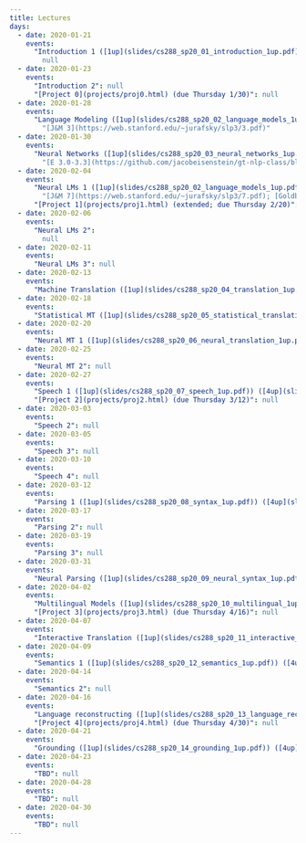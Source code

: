 ```yaml
---
title: Lectures
days:
  - date: 2020-01-21
    events:
      "Introduction 1 ([1up](slides/cs288_sp20_01_introduction_1up.pdf)) ([6up](slides/cs288_sp20_01_introduction_6up.pdf))":
        null
  - date: 2020-01-23
    events:
      "Introduction 2": null
      "[Project 0](projects/proj0.html) (due Thursday 1/30)": null
  - date: 2020-01-28
    events:
      "Language Modeling ([1up](slides/cs288_sp20_02_language_models_1up.pdf)) ([4up](slides/cs288_sp20_02_language_models_4up.pdf))":
        "[J&M 3](https://web.stanford.edu/~jurafsky/slp3/3.pdf)"
  - date: 2020-01-30
    events:
      "Neural Networks ([1up](slides/cs288_sp20_03_neural_networks_1up.pdf)) ([4up](slides/cs288_sp20_03_neural_networks_4up.pdf)) ([demo](https://colab.research.google.com/drive/1bQRo_13IKuxk4xoqOWU7z5GWUuPuvzbu)) ([tips](https://colab.research.google.com/drive/16Mw62pK8stJ6fapBc6SVmRMZN-2GXGH4))":
        "[E 3.0-3.3](https://github.com/jacobeisenstein/gt-nlp-class/blob/master/notes/eisenstein-nlp-notes.pdf); [J&M 6](https://web.stanford.edu/~jurafsky/slp3/6.pdf); [G 1-5](http://u.cs.biu.ac.il/~yogo/nnlp.pdf)"
  - date: 2020-02-04
    events:
      "Neural LMs 1 ([1up](slides/cs288_sp20_02_language_models_1up.pdf)) ([4up](slides/cs288_sp20_02_language_models_4up.pdf))":
        "[J&M 7](https://web.stanford.edu/~jurafsky/slp3/7.pdf); [Goldberg 10-11](http://u.cs.biu.ac.il/~yogo/nnlp.pdf)"
      "[Project 1](projects/proj1.html) (extended; due Thursday 2/20)": null
  - date: 2020-02-06
    events:
      "Neural LMs 2":
        null
  - date: 2020-02-11
    events:
      "Neural LMs 3": null
  - date: 2020-02-13
    events:
      "Machine Translation ([1up](slides/cs288_sp20_04_translation_1up.pdf)) ([4up](slides/cs288_sp20_04_translation_4up.pdf))": "[IBM Model 1](slides/lecture-ibm-model1.pdf)"
  - date: 2020-02-18
    events:
      "Statistical MT ([1up](slides/cs288_sp20_05_statistical_translation_1up.pdf)) ([4up](slides/cs288_sp20_05_statistical_translation_4up.pdf))": "[Stat MT Book](http://statmt.org/book/)"
  - date: 2020-02-20
    events:
      "Neural MT 1 ([1up](slides/cs288_sp20_06_neural_translation_1up.pdf)) ([4up](slides/cs288_sp20_06_neural_translation_4up.pdf))": "[Attention](https://arxiv.org/abs/1409.0473) [Transformer](https://arxiv.org/abs/1706.03762)"
  - date: 2020-02-25
    events:
      "Neural MT 2": null
  - date: 2020-02-27
    events:
      "Speech 1 ([1up](slides/cs288_sp20_07_speech_1up.pdf)) ([4up](slides/cs288_sp20_07_speech_4up.pdf))": null
      "[Project 2](projects/proj2.html) (due Thursday 3/12)": null
  - date: 2020-03-03
    events:
      "Speech 2": null
  - date: 2020-03-05
    events:
      "Speech 3": null
  - date: 2020-03-10
    events:
      "Speech 4": null
  - date: 2020-03-12
    events:
      "Parsing 1 ([1up](slides/cs288_sp20_08_syntax_1up.pdf)) ([4up](slides/cs288_sp20_08_syntax_4up.pdf))": null
  - date: 2020-03-17
    events:
      "Parsing 2": null
  - date: 2020-03-19
    events:
      "Parsing 3": null
  - date: 2020-03-31
    events:
      "Neural Parsing ([1up](slides/cs288_sp20_09_neural_syntax_1up.pdf)) ([4up](slides/cs288_sp20_09_neural_syntax_4up.pdf))": null
  - date: 2020-04-02
    events:
      "Multilingual Models ([1up](slides/cs288_sp20_10_multilingual_1up.pdf)) ([4up](slides/cs288_sp20_10_multilingual_4up.pdf))": null
      "[Project 3](projects/proj3.html) (due Thursday 4/16)": null
  - date: 2020-04-07
    events:
      "Interactive Translation ([1up](slides/cs288_sp20_11_interactive_mt_1up.pdf)) ([4up](slides/cs288_sp20_11_interactive_mt_4up.pdf))": null
  - date: 2020-04-09
    events:
      "Semantics 1 ([1up](slides/cs288_sp20_12_semantics_1up.pdf)) ([4up](slides/cs288_sp20_12_semantics_4up.pdf))": null
  - date: 2020-04-14
    events:
      "Semantics 2": null
  - date: 2020-04-16
    events:
      "Language reconstructing ([1up](slides/cs288_sp20_13_language_reconstruction_1up.pdf)) ([4up](slides/cs288_sp20_13_language_reconstruction_4up.pdf))": null
      "[Project 4](projects/proj4.html) (due Thursday 4/30)": null
  - date: 2020-04-21
    events:
      "Grounding ([1up](slides/cs288_sp20_14_grounding_1up.pdf)) ([4up](slides/cs288_sp20_14_grounding_4up.pdf))": null
  - date: 2020-04-23
    events:
      "TBD": null
  - date: 2020-04-28
    events:
      "TBD": null
  - date: 2020-04-30
    events:
      "TBD": null
---
```

